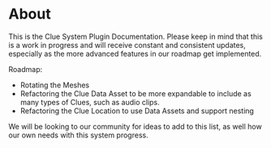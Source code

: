 # About 


This is the Clue System Plugin Documentation. Please keep in mind that this is a work in progress and will receive constant and consistent updates, especially as the more advanced features in our roadmap get implemented.

Roadmap: 
 - Rotating the Meshes
 - Refactoring the Clue Data Asset to be more expandable to include as many types of Clues, such as audio clips.
 - Refactoring the Clue Location to use Data Assets and support nesting

We will be looking to our community for ideas to add to this list, as well how our own needs with this system progress.
